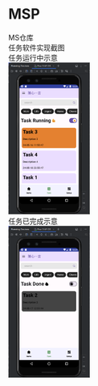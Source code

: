 
# MSP

MS仓库  
任务软件实现截图  
任务运行中示意  
<img src="img/TaskRunning.png" height="300px" width="Auto">  
任务已完成示意  
<img src="img/TaskDone.png" height="300px" width="Auto">  